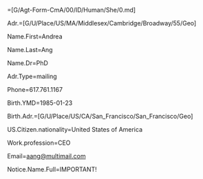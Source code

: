 =[G/Agt-Form-CmA/00/ID/Human/She/0.md]

Adr.=[G/U/Place/US/MA/Middlesex/Cambridge/Broadway/55/Geo]

Name.First=Andrea

Name.Last=Ang

Name.Dr=PhD

Adr.Type=mailing

Phone=617.761.1167

Birth.YMD=1985-01-23

Birth.Adr.=[G/U/Place/US/CA/San_Francisco/San_Francisco/Geo]

US.Citizen.nationality=United States of America

Work.profession=CEO

Email=aang@multimail.com

Notice.Name.Full=IMPORTANT!
